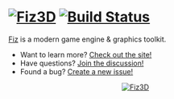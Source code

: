 # [![Fiz3D](http://fiz3d.org/static/media/readme_small.png)](https://fiz3d.org) [![Build Status](https://circleci.com/gh/fiz3d/fiz.svg?&style=shield)](https://circleci.com/gh/fiz3d/fiz)

[Fiz](https://fiz3d.org) is a modern game engine & graphics toolkit.

  - Want to learn more? [Check out the site!](https://fiz3d.org)
  - Have questions? [Join the discussion!](https://fiz3d.org/slack)
  - Found a bug? [Create a new issue!](https://github.com/fiz3d/fiz/issues/new)

<p align="center">
  <a href="https://fiz3d.org"><img src="http://fiz3d.org/static/media/readme_large.png" alt="Fiz3D"></img></a>
</p>
